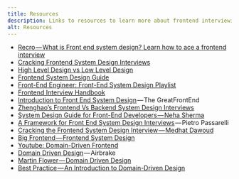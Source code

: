 ```yaml
---
title: Resources
description: Links to resources to learn more about frontend interviewing
alt: Resources
---
```


- [Recro — What is Front end system design? Learn how to ace a frontend interview](https://www.youtube.com/watch?v=XPNMiWyHBAU)
- [Cracking Frontend System Design Interviews](https://www.youtube.com/watch?v=QemIfzcEeMM)
- [High Level Design vs Low Level Design](https://www.geeksforgeeks.org/difference-between-high-level-design-and-low-level-design/)
- [Frontend System Design Guide](https://plainenglish.io/blog/front-end-system-design-guide-9a11381f5e81)
- [Front-End Engineer: Front-End System Design Playlist](https://www.youtube.com/watch?v=5vyKhm2NTfw&list=PLI9W87-Dqn7j_x6QtR6sUjycJR7nQLBqT)
- [Frontend Interview Handbook](https://www.frontendinterviewhandbook.com/front-end-system-design)
- [Introduction to Front End System Design](https://www.greatfrontend.com/system-design) — The GreatFrontEnd
- [Zhenghao’s Frontend Vs Backend System Design Interviews](https://www.zhenghao.io/posts/system-design-interviews)
- [System Design Guide for Front-End Developers — Neha Sherma](https://dev.to/hellonehha/system-design-guide-for-front-end-developers-5fkl)
- [A Framework for Front End System Design Interviews](https://pietropassarelli.com/front-end-system-design.html) — Pietro Passarelli
- [Cracking the Frontend System Design Interview — Medhat Dawoud](https://medhatdawoud.net/blog/cracking-frontend-system-design-interview)
- [Big Frontend — Frontend System Design](https://bigfrontend.dev/design)
- [Youtube: Domain-Driven Frontend](https://www.youtube.com/watch?v=8AUxhphOl5I)
- [Domain Driven Design](https://blog.airbrake.io/blog/software-design/domain-driven-design) — Airbrake
- [Martin Flower — Domain Driven Design](https://martinfowler.com/bliki/DomainDrivenDesign.html)
- [Best Practice — An Introduction to Domain-Driven Design](https://learn.microsoft.com/en-us/archive/msdn-magazine/2009/february/best-practice-an-introduction-to-domain-driven-design)